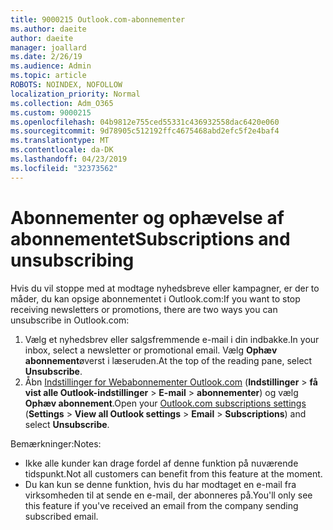 ```yaml
---
title: 9000215 Outlook.com-abonnementer
ms.author: daeite
author: daeite
manager: joallard
ms.date: 2/26/19
ms.audience: Admin
ms.topic: article
ROBOTS: NOINDEX, NOFOLLOW
localization_priority: Normal
ms.collection: Adm_O365
ms.custom: 9000215
ms.openlocfilehash: 04b9812e755ced55331c436932558dac6420e060
ms.sourcegitcommit: 9d78905c512192ffc4675468abd2efc5f2e4baf4
ms.translationtype: MT
ms.contentlocale: da-DK
ms.lasthandoff: 04/23/2019
ms.locfileid: "32373562"
---
```

# <a name="subscriptions-and-unsubscribing"></a><span data-ttu-id="9d392-102">Abonnementer og ophævelse af abonnementet</span><span class="sxs-lookup"><span data-stu-id="9d392-102">Subscriptions and unsubscribing</span></span>

<span data-ttu-id="9d392-103">Hvis du vil stoppe med at modtage nyhedsbreve eller kampagner, er der to måder, du kan opsige abonnementet i Outlook.com:</span><span class="sxs-lookup"><span data-stu-id="9d392-103">If you want to stop receiving newsletters or promotions, there are two ways you can unsubscribe in Outlook.com:</span></span>

1. <span data-ttu-id="9d392-104">Vælg et nyhedsbrev eller salgsfremmende e-mail i din indbakke.</span><span class="sxs-lookup"><span data-stu-id="9d392-104">In your inbox, select a newsletter or promotional email.</span></span> <span data-ttu-id="9d392-105">Vælg **Ophæv abonnement**øverst i læseruden.</span><span class="sxs-lookup"><span data-stu-id="9d392-105">At the top of the reading pane, select **Unsubscribe**.</span></span>
2. <span data-ttu-id="9d392-106">Åbn [Indstillinger for Webabonnementer Outlook.com](https://outlook.live.com/mail/options/mail/brandsSubscriptions) (**Indstillinger** > **få vist alle Outlook-indstillinger** > **E-mail** > **abonnementer**) og vælg **Ophæv abonnement**.</span><span class="sxs-lookup"><span data-stu-id="9d392-106">Open your [Outlook.com subscriptions settings](https://outlook.live.com/mail/options/mail/brandsSubscriptions) (**Settings** > **View all Outlook settings** > **Email** > **Subscriptions**) and select **Unsubscribe**.</span></span>

<span data-ttu-id="9d392-107">Bemærkninger:</span><span class="sxs-lookup"><span data-stu-id="9d392-107">Notes:</span></span>

- <span data-ttu-id="9d392-108">Ikke alle kunder kan drage fordel af denne funktion på nuværende tidspunkt.</span><span class="sxs-lookup"><span data-stu-id="9d392-108">Not all customers can benefit from this feature at the moment.</span></span>
- <span data-ttu-id="9d392-109">Du kan kun se denne funktion, hvis du har modtaget en e-mail fra virksomheden til at sende en e-mail, der abonneres på.</span><span class="sxs-lookup"><span data-stu-id="9d392-109">You'll only see this feature if you've received an email from the company sending subscribed email.</span></span>